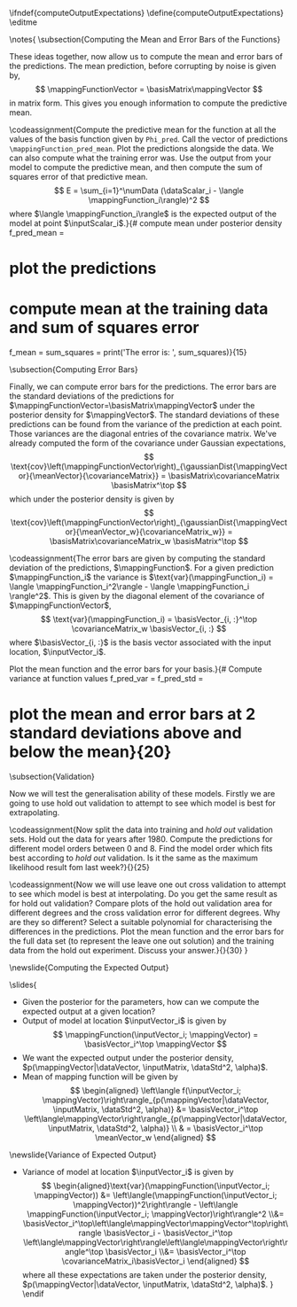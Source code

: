 \ifndef{computeOutputExpectations}
\define{computeOutputExpectations}
\editme

\notes{
\subsection{Computing the Mean and Error Bars of the Functions}

These ideas together, now allow us to compute the mean and error bars of the predictions. The mean prediction, before corrupting by noise is given by,
$$
\mappingFunctionVector = \basisMatrix\mappingVector
$$
in matrix form. This gives you enough information to compute the predictive mean.

\codeassignment{Compute the predictive mean for the function at all
the values of the basis function given by `Phi_pred`. Call the vector of
predictions `\mappingFunction_pred_mean`. Plot the predictions alongside the data. We can also
compute what the training error was. Use the output from your model to compute
the predictive mean, and then compute the sum of squares error of that
predictive mean.
$$
E = \sum_{i=1}^\numData (\dataScalar_i - \langle \mappingFunction_i\rangle)^2
$$
where
$\langle \mappingFunction_i\rangle$ is the expected output of the model at point $\inputScalar_i$.}{# compute mean under posterior density
f_pred_mean = 

# plot the predictions

# compute mean at the training data and sum of squares error
f_mean = 
sum_squares = 
print('The error is: ', sum_squares)}{15}

\subsection{Computing Error Bars}

Finally, we can compute error bars for the predictions. The error bars are the standard deviations of the predictions for $\mappingFunctionVector=\basisMatrix\mappingVector$ under the posterior density for $\mappingVector$. The standard deviations of these predictions can be found from the variance of the prediction at each point. Those variances are the diagonal entries of the covariance matrix. We've already computed the form of the covariance under Gaussian expectations, 
$$
\text{cov}\left(\mappingFunctionVector\right)_{\gaussianDist{\mappingVector}{\meanVector}{\covarianceMatrix}} = \basisMatrix\covarianceMatrix \basisMatrix^\top
$$
which under the posterior density is given by
$$
\text{cov}\left(\mappingFunctionVector\right)_{\gaussianDist{\mappingVector}{\meanVector_w}{\covarianceMatrix_w}} = \basisMatrix\covarianceMatrix_w \basisMatrix^\top
$$

\codeassignment{The error bars are given by computing the standard
deviation of the predictions, $\mappingFunction$. For a given prediction $\mappingFunction_i$ the variance is
$\text{var}(\mappingFunction_i) = \langle \mappingFunction_i^2\rangle - \langle \mappingFunction_i \rangle^2$. This is given
by the diagonal element of the covariance of $\mappingFunctionVector$,
$$
\text{var}(\mappingFunction_i) =
\basisVector_{i, :}^\top \covarianceMatrix_w \basisVector_{i, :}
$$
where
$\basisVector_{i, :}$ is the basis vector associated with the input
location, $\inputVector_i$.

Plot the mean function and the error bars for your
basis.}{# Compute variance at function values
f_pred_var = 
f_pred_std = 

# plot the mean and error bars at 2 standard deviations above and below the mean}{20}

\subsection{Validation}

Now we will test the generalisation ability of these models.  Firstly we are going to use hold out validation to attempt to see which model is best for extrapolating.

\codeassignment{Now split the data into training and *hold out* validation sets. Hold out the data for years after 1980. Compute the predictions for different model orders between 0 and 8. Find the model order which fits best according to *hold out* validation. Is it the same as the maximum likelihood result fom last week?}{}{25}

\codeassignment{Now we will use leave one out cross validation to attempt to see which model is best at interpolating. Do you get the same result as for hold out validation? Compare plots of the hold out validation area for different degrees and the cross validation error for different degrees. Why are they so different? Select a suitable polynomial for characterising the differences in the predictions. Plot the mean function and the error bars for the full data set (to represent the leave one out solution) and the training data from the hold out experiment. Discuss your answer.}{}{30}
}


\newslide{Computing the Expected Output}

\slides{
* Given the posterior for the parameters, how can we compute the expected output at a given location?
* Output of model at location $\inputVector_i$ is given by
  $$
  \mappingFunction(\inputVector_i; \mappingVector) = \basisVector_i^\top \mappingVector
  $$
* We want the expected output under the posterior density, $p(\mappingVector|\dataVector, \inputMatrix, \dataStd^2, \alpha)$.
* Mean of mapping function will be given by 
  $$
  \begin{aligned} \left\langle f(\inputVector_i; \mappingVector)\right\rangle_{p(\mappingVector|\dataVector, \inputMatrix, \dataStd^2, \alpha)} &= \basisVector_i^\top \left\langle\mappingVector\right\rangle_{p(\mappingVector|\dataVector, \inputMatrix, \dataStd^2, \alpha)} \\  & = \basisVector_i^\top \meanVector_w \end{aligned}
  $$

\newslide{Variance of Expected Output}

* Variance of model at location $\inputVector_i$ is given by
  $$
  \begin{aligned}\text{var}(\mappingFunction(\inputVector_i; \mappingVector)) &= \left\langle(\mappingFunction(\inputVector_i; \mappingVector))^2\right\rangle - \left\langle \mappingFunction(\inputVector_i; \mappingVector)\right\rangle^2 \\&= \basisVector_i^\top\left\langle\mappingVector\mappingVector^\top\right\rangle \basisVector_i - \basisVector_i^\top \left\langle\mappingVector\right\rangle\left\langle\mappingVector\right\rangle^\top \basisVector_i \\&= \basisVector_i^\top \covarianceMatrix_i\basisVector_i
  \end{aligned}
  $$ 
  where all these expectations are taken under the posterior density, $p(\mappingVector|\dataVector, \inputMatrix, \dataStd^2, \alpha)$.
}
\endif
